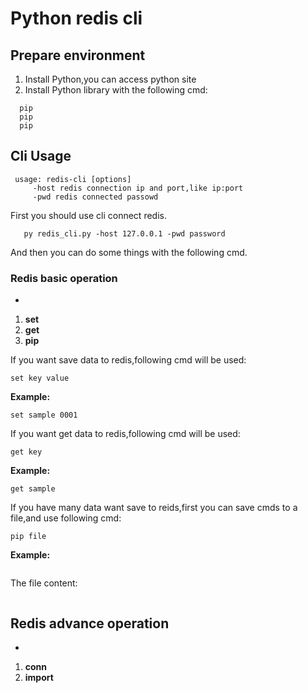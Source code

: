 # Python redis cli

## Prepare environment
1. Install Python,you can access python site
2. Install Python library with the following cmd:
```
  pip 
  pip
  pip

```
## Cli Usage
```
 usage: redis-cli [options]
	 -host redis connection ip and port,like ip:port
	 -pwd redis connected passowd
```
First you should use cli connect redis.
```
   py redis_cli.py -host 127.0.0.1 -pwd password
```
And then you can do some things with the following cmd.
### Redis basic operation
- 
 1. **set** 
 2. **get**
 3. **pip**

 If you want save data to redis,following cmd will be used:
 ```
 set key value
 ```
 **Example:**
 ```
set sample 0001
 ```


 If you want get data to redis,following cmd will be used:
```
get key
```
**Example:**
```
get sample
```

If you have many data want save to reids,first you can save cmds to a file,and use following cmd:
```
pip file
```
**Example:**
```
```
The file content:
```
```

## Redis advance operation
- 
 1. **conn**  
 2. **import** 






